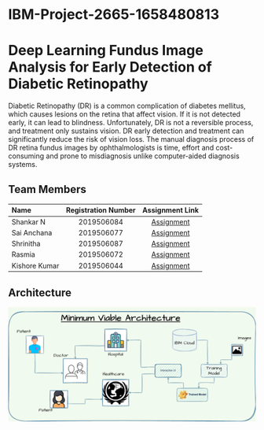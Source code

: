 # IBM-Project-2665-1658480813
# Deep Learning Fundus Image Analysis for Early Detection of Diabetic Retinopathy
Diabetic Retinopathy (DR) is a common complication of diabetes mellitus, which causes lesions on the retina that affect vision. If it is not detected early, it can lead to blindness. Unfortunately, DR is not a reversible process, and treatment only sustains vision. DR early detection and treatment can significantly reduce the risk of vision loss. The manual diagnosis process of DR retina fundus images by ophthalmologists is time, effort and cost-consuming and prone to misdiagnosis unlike computer-aided diagnosis systems. 

## Team Members
| Name      | Registration Number | Assignment Link     |
| :---        |    :----:   |          :----: |
| Shankar N      | 2019506084       | [Assignment](https://github.com/IBM-EPBL/IBM-Project-2665-1658480813/tree/main/Assignments/Team%20Lead)  |
| Sai Anchana   | 2019506077        | [Assignment](https://github.com/IBM-EPBL/IBM-Project-2665-1658480813/tree/main/Assignments/M3%20Lead)     |
| Shrinitha    |  2019506087    |[Assignment](https://github.com/IBM-EPBL/IBM-Project-2665-1658480813/tree/main/Assignments/M4%20Lead) |
| Rasmia    |  2019506072    |[Assignment](https://github.com/IBM-EPBL/IBM-Project-2665-1658480813/tree/main/Assignments/M2%20Lead)|
| Kishore Kumar    |  2019506044    |[Assignment](https://github.com/IBM-EPBL/IBM-Project-2665-1658480813/tree/main/Assignments/M1%20Lead) |

## Architecture
![Architecture Diagram](/Project%20Design%20%26%20Planning/Project%20Design%20Phase%201/Solution_Architecture.png)


